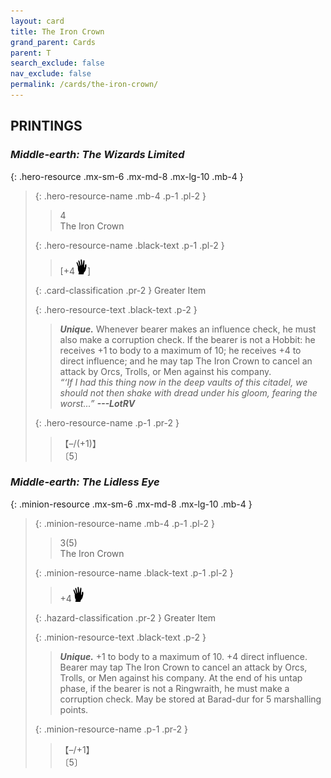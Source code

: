 ```yaml
---
layout: card
title: The Iron Crown
grand_parent: Cards
parent: T
search_exclude: false
nav_exclude: false
permalink: /cards/the-iron-crown/
---
```


## PRINTINGS


### _Middle-earth: The Wizards Limited_

{: .hero-resource .mx-sm-6 .mx-md-8 .mx-lg-10 .mb-4 }
> {: .hero-resource-name .mb-4 .p-1 .pl-2 }
> > <div class="card-mp">4</div>
> > <div class="card-name">The Iron Crown</div>
>
> {: .hero-resource-name .black-text .p-1 .pl-2 }
> > [+4![](/assets/images/di.svg)]
>
> {: .card-classification .pr-2 }
> Greater Item
>
> {: .hero-resource-text .black-text .p-2 }
> > _**Unique.**_ Whenever bearer makes an influence check, he must also make a corruption check. If the bearer is not a Hobbit: he receives +1 to body to a maximum of 10; he receives +4 to direct influence; and he may tap The Iron Crown to cancel an attack by Orcs, Trolls, or Men against his company. <br>_“‘If I had this thing now in the deep vaults of this citadel, we should not then shake with dread under his gloom, fearing the worst...”_ ***---&#65279;LotRV*** 
> 
> {: .hero-resource-name .p-1 .pr-2 }
> > <div class="card-shield">【&ndash;/(+1)】</div>
> > <div class="card-corruption">〔5〕</div>

### _Middle-earth: The Lidless Eye_

{: .minion-resource .mx-sm-6 .mx-md-8 .mx-lg-10 .mb-4 }
> {: .minion-resource-name .mb-4 .p-1 .pl-2 }
> > <div class="hazard-mp">3(5)</div>
> > <div class="card-name">The Iron Crown</div>
>
> {: .minion-resource-name .black-text .p-1 .pl-2 }
> > +4![](/assets/images/di.svg)
>
> {: .hazard-classification .pr-2 }
> Greater Item
>
> {: .minion-resource-text .black-text .p-2 }
> > _**Unique.**_ +1 to body to a maximum of 10. +4 direct influence. Bearer may tap The Iron Crown to cancel an attack by Orcs, Trolls, or Men against his company. At the end of his untap phase, if the bearer is not a Ringwraith, he must make a corruption check. May be stored at Barad-dur for 5 marshalling points.   
> 
> {: .minion-resource-name .p-1 .pr-2 }
> > <div class="card-shield">【&ndash;/+1】</div>
> > <div class="card-corruption-white">〔5〕</div>
